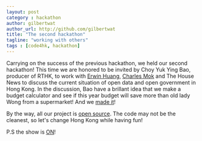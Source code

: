 ```yaml
---
layout: post
category : hackathon
author: gilbertwat
author_url: http://github.com/gilbertwat
title: "The second hackathon"
tagline: "working with others"
tags : [code4hk, hackathon]
---
```


Carrying on the success of the previous hackathon, we held our second hackathon! This time we are honored to be invited by Choy Yuk Ying Bao, producer of RTHK, to work with [Erwin Huang](http://zh.wikipedia.org/wiki/%E9%BB%83%E5%B2%B3%E6%B0%B8), [Charles Mok](http://www.charlesmok.hk) and The House News to discuss the current situation of open data and open government in Hong Kong. In the discussion, Bao have a brillant idea that we make a budget calculator and see if this year budget will save more than old lady Wong from a supermarket! And we [made it](http://thehousenews.com/data-journalism/%E9%A0%90%E7%AE%97%E6%A1%88-calculator/)!

By the way, all our project is [open source](https://github.com/code4hk/budget2014). The code may not be the cleanest, so let's change Hong Kong while having fun!

P.S the show is [ON](http://programme.rthk.org.hk/rthk/tv/programme.php?name=tv/hkcc&d=2014-03-16&p=858&e=254599&m=episode)! 




